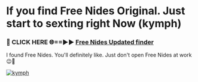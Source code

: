 # If you find Free Nides Original. Just start to sexting right Now (kymph)

<h3>🔴 CLICK HERE 🌐==►► <a href="https://tinyurl.com/mtbk5fxa" rel="nofollow">Free Nides Updated finder</a></h3>

I found Free Nides. You'll definitely like. Just don't open Free Nides at work 😉💬

[![kymph](https://i.imgur.com/Q8WKrnY.jpeg)](https://tinyurl.com/mtbk5fxa)
